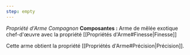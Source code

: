```yaml
---
step: empty
---
```

_Propriété d'Arme Compagnon_
__Composantes :__ Arme de mêlée exotique chef-d'œuvre avec la propriété [[Propriétés d'Arme#Finesse|Finesse]]

Cette arme obtient la propriété [[Propriétés d'Arme#Précision|Précision]].